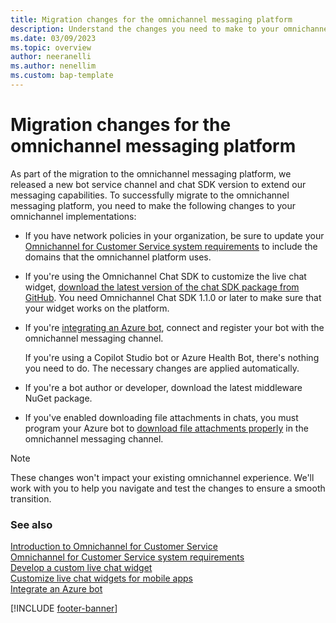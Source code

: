 ```yaml
---
title: Migration changes for the omnichannel messaging platform
description: Understand the changes you need to make to your omnichannel implementations to successfully migrate to the omnichannel messaging platform.
ms.date: 03/09/2023
ms.topic: overview
author: neeranelli
ms.author: nenellim
ms.custom: bap-template
---
```


# Migration changes for the omnichannel messaging platform

As part of the migration to the omnichannel messaging platform, we released a new bot service channel and chat SDK version to extend our messaging capabilities. To successfully migrate to the omnichannel messaging platform, you need to make the following changes to your omnichannel implementations:

- If you have network policies in your organization, be sure to update your [Omnichannel for Customer Service system requirements](system-requirements-omnichannel.md) to include the domains that the omnichannel platform uses.

- If you're using the Omnichannel Chat SDK to customize the live chat widget, [download the latest version of the chat SDK package from GitHub](https://github.com/microsoft/omnichannel-chat-sdk#installation). You need Omnichannel Chat SDK 1.1.0 or later to make sure that your widget works on the platform.

- If you're [integrating an Azure bot](configure-bot.md), connect and register your bot with the omnichannel messaging channel.

  If you're using a Copilot Studio bot or Azure Health Bot, there's nothing you need to do. The necessary changes are applied automatically.

- If you're a bot author or developer, download the latest middleware NuGet package.

- If you've enabled downloading file attachments in chats, you must program your Azure bot to [download file attachments properly](download-attachments-bot.md#manage-file-attachments-during-migration) in the omnichannel messaging channel.

> [!NOTE]
> These changes won't impact your existing omnichannel experience. We'll work with you to help you navigate and test the changes to ensure a smooth transition.

### See also

[Introduction to Omnichannel for Customer Service](introduction-omnichannel.md)  
[Omnichannel for Customer Service system requirements](system-requirements-omnichannel.md)  
[Develop a custom live chat widget](develop-live-chat-widget.md)  
[Customize live chat widgets for mobile apps](render-live-chat-widget-mobile.md)  
[Integrate an Azure bot](configure-bot.md)  

[!INCLUDE [footer-banner](../includes/footer-banner.md)]
